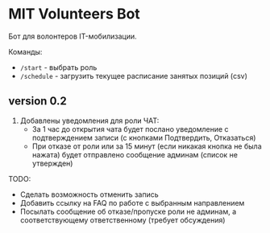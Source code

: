 # MIT Volunteers Bot

Бот для волонтеров IT-мобилизации. 

Команды:
 * `/start` - выбрать роль
 * `/schedule` - загрузить текущее расписание занятых позиций (csv)

## version 0.2
 1. Добавлены уведомления для роли ЧАТ:
    * За 1 час до открытия чата будет послано уведомление с подтверждением записи (с кнопками Подтвердить, Отказаться)
    * При отказе от роли или за 15 минут (если никакая кнопка не была нажата) будет отправлено сообщение админам (список не утвержден)


 TODO:
  * Сделать возможность отменить запись
  * Добавить ссылку на FAQ по работе с выбранным направлением
  * Посылать сообщение об отказе/пропуске роли не админам, а соответствующему ответственному (требует обсуждения)
